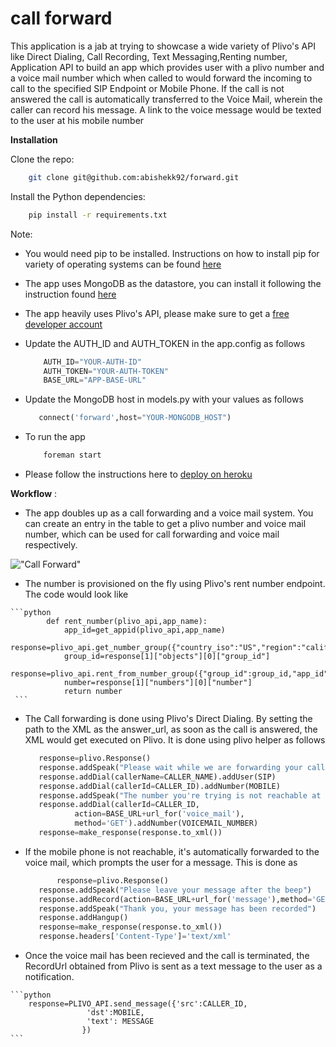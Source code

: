 call forward
==========

This application is a jab at trying to showcase a wide variety of Plivo's API like Direct Dialing, Call Recording, Text Messaging,Renting number, Application API to build an app which provides user with a plivo number and a voice mail number which when called to would forward the incoming to call to the specified SIP Endpoint or Mobile Phone. If the call is not answered the call is automatically transferred to the Voice Mail, wherein the caller can record his message. A link to the voice message would be texted to the user at his mobile number

__Installation__


Clone the repo:

```bash
    git clone git@github.com:abishekk92/forward.git
```

Install the Python dependencies:

```bash
    pip install -r requirements.txt
```
Note: 

  - You would need pip to be installed. Instructions on how to install pip for variety of operating systems can be found [here](http://www.pip-installer.org/en/latest/installing.html)

  - The app uses MongoDB as the datastore, you can install it following the instruction found [here](http://docs.mongodb.org/manual/installation/)
  
  - The app heavily uses Plivo's API, please make sure to get a [free developer account](http://plivo.com/)
  
  - Update the AUTH_ID and AUTH_TOKEN in the app.config as follows 
  
    ```python
        AUTH_ID="YOUR-AUTH-ID"
        AUTH_TOKEN="YOUR-AUTH-TOKEN"
        BASE_URL="APP-BASE-URL"
    ```
    
  - Update the MongoDB host in models.py with your values as follows
     
     ```python
        connect('forward',host="YOUR-MONGODB_HOST")
     ```
     
  - To run the app
    
    ```bash
        foreman start
    ```
  - Please follow the instructions here to [deploy on heroku]( https://devcenter.heroku.com/articles/python)

__Workflow__ : 
   
   - The app doubles up as a call forwarding and a voice mail system. You can create an entry in the table to get a plivo number and voice mail number, which can be used for call forwarding and voice mail respectively.

   !["Call Forward"](https://raw.github.com/abishekk92/foward/master/screenshots/forward.png)
 
   

   - The number is provisioned on the fly using Plivo's rent number endpoint. The code would look like
     
    ```python
            def rent_number(plivo_api,app_name):
                app_id=get_appid(plivo_api,app_name)
	            response=plivo_api.get_number_group({"country_iso":"US","region":"california"})
	            group_id=response[1]["objects"][0]["group_id"]
	            response=plivo_api.rent_from_number_group({"group_id":group_id,"app_id":app_id})
	            number=response[1]["numbers"][0]["number"]
	            return number
     ```

   - The Call forwarding is done using Plivo's Direct Dialing. By setting the path to the XML as the answer_url, as soon as the call is answered, the XML would get executed on Plivo. It is done using plivo helper as follows
     
     ```python
		response=plivo.Response()
		response.addSpeak("Please wait while we are forwarding your call")
		response.addDial(callerName=CALLER_NAME).addUser(SIP)
		response.addDial(callerId=CALLER_ID).addNumber(MOBILE)
		response.addSpeak("The number you're trying is not reachable at the moment. You are being redirected to the voice mail")
		response.addDial(callerId=CALLER_ID,
				action=BASE_URL+url_for('voice_mail'),
				method='GET').addNumber(VOICEMAIL_NUMBER)
		response=make_response(response.to_xml())
     ```
  
   - If the mobile phone is not reachable, it's automatically forwarded to the voice mail, which prompts the user for a message. This is done as 
     
     ```python
           	response=plivo.Response()
		response.addSpeak("Please leave your message after the beep")
		response.addRecord(action=BASE_URL+url_for('message'),method='GET')
		response.addSpeak("Thank you, your message has been recorded")
		response.addHangup()
		response=make_response(response.to_xml())
		response.headers['Content-Type']='text/xml'
     ```
   - Once the voice mail has been recieved and the call is terminated, the RecordUrl obtained from Plivo is sent as a text message to the user as a notification.
  
    ```python
		response=PLIVO_API.send_message({'src':CALLER_ID,
					 'dst':MOBILE,
					 'text': MESSAGE
					})
    ```
